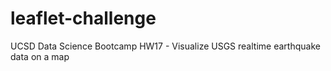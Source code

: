 # leaflet-challenge
UCSD Data Science Bootcamp HW17 - Visualize USGS realtime earthquake data on a map
